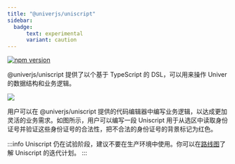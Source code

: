 ```yaml
---
title: "@univerjs/uniscript"
sidebar:
  badge:
      text: experimental
      variant: caution
---
```


[![npm version](https://img.shields.io/npm/v/@univerjs/uniscript)](https://npmjs.org/package/@univerjs/uniscript)

@univerjs/uniscript 提供了以个基于 TypeScript 的 DSL，可以用来操作 Univer 的数据结构和业务逻辑。

![](/img/uniscript.jpeg)

用户可以在 @univerjs/uniscript 提供的代码编辑器中编写业务逻辑，以达成更加灵活的业务需求。如图所示，用户可以编写一段 Uniscript 用于从选区中读取身份证号并验证这些身份证号的合法性，把不合法的身份证号的背景标记为红色。

:::info
Uniscript 仍在试验阶段，建议不要在生产环境中使用。你可以在[路线图](/docs/guides/roadmap)了解 Uniscript 的迭代计划。
:::
